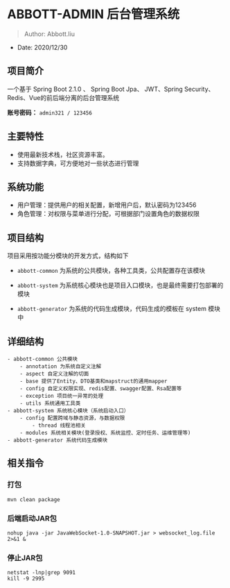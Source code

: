 # ABBOTT-ADMIN 后台管理系统

>Author: Abbott.liu

* Date: 2020/12/30

## 项目简介

一个基于 Spring Boot 2.1.0 、 Spring Boot Jpa、 JWT、Spring Security、Redis、Vue的前后端分离的后台管理系统

**账号密码：** `admin321 / 123456`

## 主要特性

- 使用最新技术栈，社区资源丰富。
- 支持数据字典，可方便地对一些状态进行管理

## 系统功能

- 用户管理：提供用户的相关配置，新增用户后，默认密码为123456
- 角色管理：对权限与菜单进行分配，可根据部门设置角色的数据权限

## 项目结构

项目采用按功能分模块的开发方式，结构如下

- `abbott-common` 为系统的公共模块，各种工具类，公共配置存在该模块

- `abbott-system` 为系统核心模块也是项目入口模块，也是最终需要打包部署的模块

- `abbott-generator` 为系统的代码生成模块，代码生成的模板在 system 模块中

## 详细结构

```
- abbott-common 公共模块
    - annotation 为系统自定义注解
    - aspect 自定义注解的切面
    - base 提供了Entity、DTO基类和mapstruct的通用mapper
    - config 自定义权限实现、redis配置、swagger配置、Rsa配置等
    - exception 项目统一异常的处理
    - utils 系统通用工具类
- abbott-system 系统核心模块（系统启动入口）
	- config 配置跨域与静态资源，与数据权限
	    - thread 线程池相关
	- modules 系统相关模块(登录授权、系统监控、定时任务、运维管理等)
- abbott-generator 系统代码生成模块
```

## 相关指令

### 打包
```
mvn clean package
```

### 后端启动JAR包
```
nohup java -jar JavaWebSocket-1.0-SNAPSHOT.jar > websocket_log.file 2>&1 &
```

### 停止JAR包
```
netstat -lnp|grep 9091
kill -9 2995
```